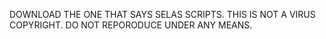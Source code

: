 DOWNLOAD THE ONE THAT SAYS SELAS SCRIPTS.
THIS IS NOT A VIRUS
COPYRIGHT. DO NOT REPORODUCE UNDER ANY MEANS.
